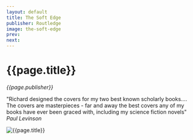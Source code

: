 ```yaml
---
layout: default
title: The Soft Edge
publisher: Routledge
image: the-soft-edge
prev: 
next:
---
```


# {{page.title}}<br />
*{{page.publisher}}*

"Richard designed the covers for my two best known scholarly books…. The covers are masterpieces - far and away the best covers any of my books have ever been graced with, including my science fiction novels"<br />
*Paul Levinson*

![{{page.title}}]({{page.image}}.webp "{{page.title}}")